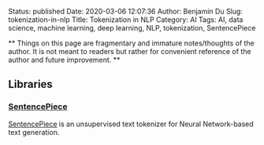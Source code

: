 Status: published
Date: 2020-03-06 12:07:36
Author: Benjamin Du
Slug: tokenization-in-nlp
Title: Tokenization in NLP
Category: AI
Tags: AI, data science, machine learning, deep learning, NLP, tokenization, SentencePiece

**
Things on this page are fragmentary and immature notes/thoughts of the author.
It is not meant to readers but rather for convenient reference of the author and future improvement.
**



## Libraries

### [SentencePiece](https://github.com/google/sentencepiece)
[SentencePiece](https://github.com/google/sentencepiece)
is an unsupervised text tokenizer for Neural Network-based text generation.
